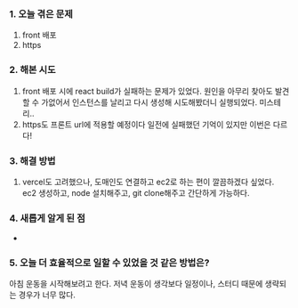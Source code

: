 
### **1. 오늘 겪은 문제**

1.  front 배포
2. https


### **2. 해본 시도**
1. front 배포 시에 react build가 실패하는 문제가 있었다. 원인을 아무리 찾아도 발견할 수 가없어서 인스턴스를 날리고 다시 생성해 시도해봤더니 실행되었다. 미스테리..
2. https도 프론트 url에 적용할 예정이다 일전에 실패했던 기억이 있지만 이번은 다르다!


### **3. 해결 방법**
1. vercel도 고려했으나, 도매인도 연결하고 ec2로 하는 편이 깔끔하겠다 싶었다. ec2 생성하고, node 설치해주고, git clone해주고 간단하게 가능하다.

### **4. 새롭게 알게 된 점**
-  


### **5. 오늘 더 효율적으로 일할 수 있었을 것 같은 방법은?**
아침 운동을 시작해보려고 한다. 저녁 운동이 생각보다 일정이나, 스터디 때문에 생략되는 경우가 너무 많다.
